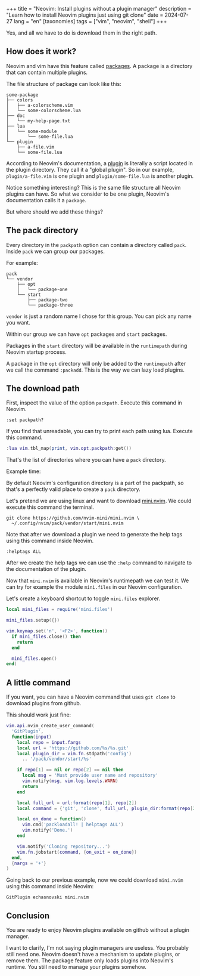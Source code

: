+++
title = "Neovim: Install plugins without a plugin manager"
description = "Learn how to install Neovim plugins just using git clone"
date = 2024-07-27
lang = "en"
[taxonomies]
tags = ["vim", "neovim", "shell"]
+++

Yes, and all we have to do is download them in the right path.

## How does it work?

Neovim and vim have this feature called [packages](https://neovim.io/doc/user/repeat.html#_using-vim-packages). A package is a directory that can contain multiple plugins.

The file structure of package can look like this:

```
some-package
├── colors
│   ├── a-colorscheme.vim
│   └── some-colorscheme.lua
├── doc
│   └── my-help-page.txt
├── lua
│   └── some-module
│       └── some-file.lua
└── plugin
    ├── a-file.vim
    └── some-file.lua
```

According to Neovim's documentation, a [plugin](https://neovim.io/doc/user/usr_05.html#_global-plugins) is literally a script located in the plugin directory. They call it a "global plugin". So in our example, `plugin/a-file.vim` is one plugin and `plugin/some-file.lua` is another plugin.

Notice something interesting? This is the same file structure all Neovim plugins can have. So what we consider to be one plugin, Neovim's documentation calls it a `package`.

But where should we add these things?

## The pack directory

Every directory in the `packpath` option can contain a directory called `pack`. Inside `pack` we can group our packages.

For example:

```
pack
└── vendor
    ├── opt
    │   └── package-one
    └── start
        ├── package-two
        └── package-three
```

`vendor` is just a random name I chose for this group. You can pick any name you want.

Within our group we can have `opt` packages and `start` packages.

Packages in the `start` directory will be available in the `runtimepath` during Neovim startup process.

A package in the `opt` directory will only be added to the `runtimepath` after we call the command `:packadd`. This is the way we can lazy load plugins.

## The download path

First, inspect the value of the option `packpath`. Execute this command in Neovim.

```vim
:set packpath?
```

If you find that unreadable, you can try to print each path using lua. Execute this command.

```lua
:lua vim.tbl_map(print, vim.opt.packpath:get())
```

That's the list of directories where you can have a `pack` directory.

Example time:

By default Neovim's configuration directory is a part of the packpath, so that's a perfectly valid place to create a `pack` directory.

Let's pretend we are using linux and want to download [mini.nvim](https://github.com/nvim-mini/mini.nvim). We could execute this command the terminal.

```
git clone https://github.com/nvim-mini/mini.nvim \
  ~/.config/nvim/pack/vendor/start/mini.nvim
```

Note that after we download a plugin we need to generate the help tags using this command inside Neovim.

```vim
:helptags ALL
```

After we create the help tags we can use the `:help` command to navigate to the documentation of the plugin.

Now that `mini.nvim` is available in Neovim's runtimepath we can test it. We can try for example the module `mini.files` in our Neovim configuration.

Let's create a keyboard shortcut to toggle `mini.files` explorer.

```lua
local mini_files = require('mini.files')

mini_files.setup({})

vim.keymap.set('n', '<F2>', function()
  if mini_files.close() then
    return
  end

  mini_files.open()
end)
```

## A little command

If you want, you can have a Neovim command that uses `git clone` to download plugins from github.

This should work just fine:

```lua
vim.api.nvim_create_user_command(
  'GitPlugin',
  function(input)
    local repo = input.fargs
    local url = 'https://github.com/%s/%s.git'
    local plugin_dir = vim.fn.stdpath('config') 
      .. '/pack/vendor/start/%s'

    if repo[1] == nil or repo[2] == nil then
      local msg = 'Must provide user name and repository'
      vim.notify(msg, vim.log.levels.WARN)
      return
    end

    local full_url = url:format(repo[1], repo[2])
    local command = {'git', 'clone', full_url, plugin_dir:format(repo[2])}

    local on_done = function()
      vim.cmd('packloadall! | helptags ALL')
      vim.notify('Done.')
    end

    vim.notify('Cloning repository...')
    vim.fn.jobstart(command, {on_exit = on_done})
  end,
  {nargs = '+'}
)
```

Going back to our previous example, now we could download `mini.nvim` using this command inside Neovim:

```
GitPlugin echasnovski mini.nvim
```

## Conclusion

You are ready to enjoy Neovim plugins available on github without a plugin manager.

I want to clarify, I'm not saying plugin managers are useless. You probably still need one. Neovim doesn't have a mechanism to update plugins, or remove them. The package feature only loads plugins into Neovim's runtime. You still need to manage your plugins somehow.


